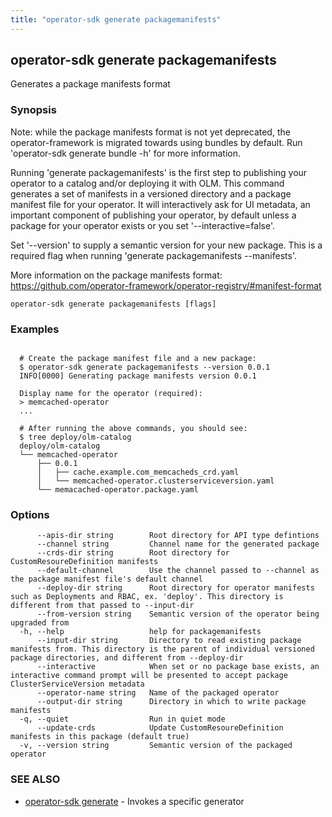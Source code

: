 ```yaml
---
title: "operator-sdk generate packagemanifests"
---
```

## operator-sdk generate packagemanifests

Generates a package manifests format

### Synopsis


Note: while the package manifests format is not yet deprecated, the operator-framework is migrated
towards using bundles by default. Run 'operator-sdk generate bundle -h' for more information.

Running 'generate packagemanifests' is the first step to publishing your operator to a catalog
and/or deploying it with OLM. This command generates a set of manifests in a versioned directory
and a package manifest file for your operator. It will interactively ask for UI metadata,
an important component of publishing your operator, by default unless a package for your
operator exists or you set '--interactive=false'.

Set '--version' to supply a semantic version for your new package. This is a required flag when running
'generate packagemanifests --manifests'.

More information on the package manifests format:
https://github.com/operator-framework/operator-registry/#manifest-format


```
operator-sdk generate packagemanifests [flags]
```

### Examples

```

  # Create the package manifest file and a new package:
  $ operator-sdk generate packagemanifests --version 0.0.1
  INFO[0000] Generating package manifests version 0.0.1

  Display name for the operator (required):
  > memcached-operator
  ...

  # After running the above commands, you should see:
  $ tree deploy/olm-catalog
  deploy/olm-catalog
  └── memcached-operator
      ├── 0.0.1
      │   ├── cache.example.com_memcacheds_crd.yaml
      │   └── memcached-operator.clusterserviceversion.yaml
      └── memacached-operator.package.yaml

```

### Options

```
      --apis-dir string        Root directory for API type defintions
      --channel string         Channel name for the generated package
      --crds-dir string        Root directory for CustomResoureDefinition manifests
      --default-channel        Use the channel passed to --channel as the package manifest file's default channel
      --deploy-dir string      Root directory for operator manifests such as Deployments and RBAC, ex. 'deploy'. This directory is different from that passed to --input-dir
      --from-version string    Semantic version of the operator being upgraded from
  -h, --help                   help for packagemanifests
      --input-dir string       Directory to read existing package manifests from. This directory is the parent of individual versioned package directories, and different from --deploy-dir
      --interactive            When set or no package base exists, an interactive command prompt will be presented to accept package ClusterServiceVersion metadata
      --operator-name string   Name of the packaged operator
      --output-dir string      Directory in which to write package manifests
  -q, --quiet                  Run in quiet mode
      --update-crds            Update CustomResoureDefinition manifests in this package (default true)
  -v, --version string         Semantic version of the packaged operator
```

### SEE ALSO

* [operator-sdk generate](../operator-sdk_generate)	 - Invokes a specific generator

